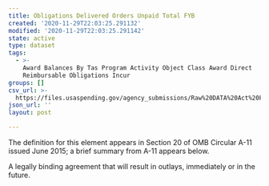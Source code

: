 ```yaml
---
title: Obligations Delivered Orders Unpaid Total FYB
created: '2020-11-29T22:03:25.291132'
modified: '2020-11-29T22:03:25.291142'
state: active
type: dataset
tags:
  - >-
    Award Balances By Tas Program Activity Object Class Award Direct
    Reimbursable Obligations Incur
groups: []
csv_url: >-
  https://files.usaspending.gov/agency_submissions/Raw%20DATA%20Act%20Files/index.html
json_url: ''
layout: post

---
```

The definition for this element appears in Section 20 of OMB Circular A-11 issued June 2015; a brief summary from A-11 appears below. 

A legally binding agreement that will result in outlays, immediately or in the future. 



